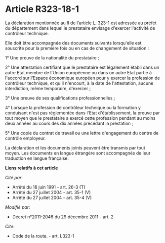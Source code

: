 # Article R323-18-1

La déclaration mentionnée au II de l'article L. 323-1 est adressée au préfet du département dans lequel le prestataire
envisage d'exercer l'activité de contrôleur technique. 

Elle doit être accompagnée des documents suivants lorsqu'elle est souscrite pour la première fois ou en cas de changement de
situation : 

1° Une preuve de la nationalité du prestataire ; 

2° Une attestation certifiant que le prestataire est légalement établi dans un autre Etat membre de l'Union européenne ou
dans un autre Etat partie à l'accord sur l'Espace économique européen pour y exercer la profession de contrôleur technique,
et qu'il n'encourt, à la date de l'attestation, aucune interdiction, même temporaire, d'exercer ; 

3° Une preuve de ses qualifications professionnelles ; 

4° Lorsque la profession de contrôleur technique ou la formation y conduisant n'est pas réglementée dans l'Etat
d'établissement, la preuve par tout moyen que le prestataire a exercé cette profession pendant au moins deux années au cours
des dix années précédant la prestation ; 

5° Une copie du contrat de travail ou une lettre d'engagement du centre de contrôle employeur. 

La déclaration et les documents joints peuvent être transmis par tout moyen. Les documents en langue étrangère sont
accompagnés de leur traduction en langue française.

**Liens relatifs à cet article**

_Cité par_:

  - Arrêté du 18 juin 1991 - art. 26-3 (T)
  - Arrêté du 27 juillet 2004 - art. 35-1 (V)
  - Arrêté du 27 juillet 2004 - art. 35-4 (V)

_Modifié par_:

  - Décret n°2011-2046 du 29 décembre 2011 - art. 2

_Cite_:

  - Code de la route. - art. L323-1
